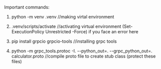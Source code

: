 Important commands:
1. python -m venv .venv //making virtal environment

2. .venv/scripts/activate //activating virtual environment
   (Set-ExecutionPolicy Unrestricted -Force) if you face an error here

4. pip install grpcio grpcio-tools //installing grpc tools

5. python -m grpc_tools.protoc -I. --python_out=. --grpc_python_out=. calculator.proto //compile proto file to create stub class (protect these files)

